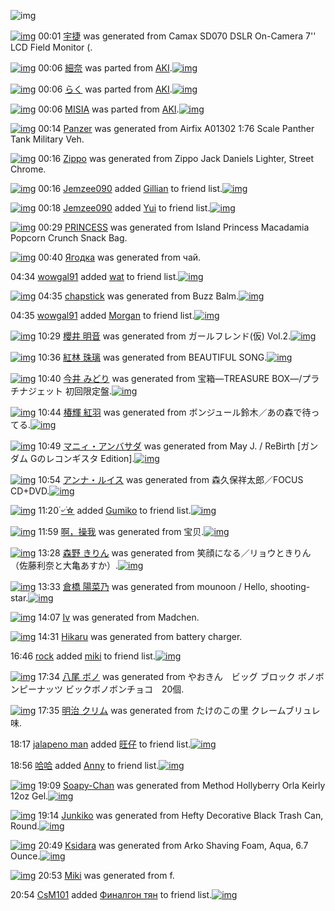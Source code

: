 ![img](http://gdrive-cdn.herokuapp.com/537b65a5bc09f0000721dda7/512px-barcode.png)

[![img](http://www.deviantsart.com/3g7uoc6.png)](http://www.barcodekanojo.com/kanojo/3192964/%E5%AE%87%E6%8D%B7) 00:01 [宇捷](http://www.barcodekanojo.com/kanojo/3192964/%E5%AE%87%E6%8D%B7) was generated from Camax SD070 DSLR On-Camera 7'' LCD Field Monitor (.

[![img](http://www.deviantsart.com/252m3nf.png)](http://www.barcodekanojo.com/kanojo/2789751/%E7%B4%B0%E5%A5%88) 00:06 [細奈](http://www.barcodekanojo.com/kanojo/2789751/%E7%B4%B0%E5%A5%88) was parted from [AKI](http://www.barcodekanojo.com/kanojo/2789751/%E7%B4%B0%E5%A5%88).[![img](http://www.deviantsart.com/1kc30mi.jpeg)](http://www.barcodekanojo.com/user/29842/AKI) 

[![img](http://www.deviantsart.com/28grdld.png)](http://www.barcodekanojo.com/kanojo/2522496/%E3%82%89%E3%81%8F) 00:06 [らく](http://www.barcodekanojo.com/kanojo/2522496/%E3%82%89%E3%81%8F) was parted from [AKI](http://www.barcodekanojo.com/kanojo/2522496/%E3%82%89%E3%81%8F).[![img](http://www.deviantsart.com/1kc30mi.jpeg)](http://www.barcodekanojo.com/user/29842/AKI) 

[![img](http://www.deviantsart.com/3p3c1q0.png)](http://www.barcodekanojo.com/kanojo/1228404/MISIA) 00:06 [MISIA](http://www.barcodekanojo.com/kanojo/1228404/MISIA) was parted from [AKI](http://www.barcodekanojo.com/kanojo/1228404/MISIA).[![img](http://www.deviantsart.com/1kc30mi.jpeg)](http://www.barcodekanojo.com/user/29842/AKI) 

[![img](http://www.deviantsart.com/3672t5c.png)](http://www.barcodekanojo.com/kanojo/3192965/Panzer) 00:14 [Panzer](http://www.barcodekanojo.com/kanojo/3192965/Panzer) was generated from Airfix A01302 1:76 Scale Panther Tank Military Veh.

[![img](http://www.deviantsart.com/25t0bn5.png)](http://www.barcodekanojo.com/kanojo/3192966/Zippo) 00:16 [Zippo](http://www.barcodekanojo.com/kanojo/3192966/Zippo) was generated from Zippo Jack Daniels Lighter, Street Chrome.

[![img](http://www.deviantsart.com/nuk88l.jpeg)](http://www.barcodekanojo.com/user/428968/Jemzee090) 00:16 [Jemzee090](http://www.barcodekanojo.com/user/428968/Jemzee090) added [Gillian](http://www.barcodekanojo.com/kanojo/2591553/Gillian) to friend list.[![img](http://www.deviantsart.com/2fbc496.png)](http://www.barcodekanojo.com/kanojo/2591553/Gillian) 

[![img](http://www.deviantsart.com/nuk88l.jpeg)](http://www.barcodekanojo.com/user/428968/Jemzee090) 00:18 [Jemzee090](http://www.barcodekanojo.com/user/428968/Jemzee090) added [Yui](http://www.barcodekanojo.com/kanojo/2729225/Yui) to friend list.[![img](http://www.deviantsart.com/1toi9lt.png)](http://www.barcodekanojo.com/kanojo/2729225/Yui) 

[![img](http://www.deviantsart.com/25kjl7j.png)](http://www.barcodekanojo.com/kanojo/3192967/PRINCESS) 00:29 [PRINCESS](http://www.barcodekanojo.com/kanojo/3192967/PRINCESS) was generated from Island Princess Macadamia Popcorn Crunch Snack Bag.

[![img](http://www.deviantsart.com/beusvb.png)](http://www.barcodekanojo.com/kanojo/3192968/%D0%AF%D0%B3%D0%BE%D0%B4%D0%BA%D0%B0) 00:40 [Ягодка](http://www.barcodekanojo.com/kanojo/3192968/%D0%AF%D0%B3%D0%BE%D0%B4%D0%BA%D0%B0) was generated from чай.

04:34 [wowgal91](http://www.barcodekanojo.com/user/500296/wowgal91) added [wat](http://www.barcodekanojo.com/kanojo/2862046/wat) to friend list.[![img](http://www.deviantsart.com/2lnjtt5.png)](http://www.barcodekanojo.com/kanojo/2862046/wat) 

[![img](http://www.deviantsart.com/15v5gpv.png)](http://www.barcodekanojo.com/kanojo/3192969/chapstick) 04:35 [chapstick](http://www.barcodekanojo.com/kanojo/3192969/chapstick) was generated from Buzz Balm.[![img](http://www.deviantsart.com/3cj6i55.jpeg)](http://www.barcodekanojo.com/product_images/barcode/6018529/1424720050/Buzz%20Balm.jpg) 

04:35 [wowgal91](http://www.barcodekanojo.com/user/500296/wowgal91) added [Morgan](http://www.barcodekanojo.com/kanojo/2625915/Morgan) to friend list.[![img](http://www.deviantsart.com/3evj5a3.png)](http://www.barcodekanojo.com/kanojo/2625915/Morgan) 

[![img](http://www.deviantsart.com/g0ll8u.png)](http://www.barcodekanojo.com/kanojo/3192970/%E6%AB%BB%E4%BA%95%20%E6%98%8E%E9%9F%B3) 10:29 [櫻井 明音](http://www.barcodekanojo.com/kanojo/3192970/%E6%AB%BB%E4%BA%95%20%E6%98%8E%E9%9F%B3) was generated from ガールフレンド(仮) Vol.2.[![img](http://www.deviantsart.com/68gj73.jpeg)](http://www.barcodekanojo.com/product_images/barcode/6018531/1424741349/%E3%82%AC%E3%83%BC%E3%83%AB%E3%83%95%E3%83%AC%E3%83%B3%E3%83%89%28%E4%BB%AE%29%20Vol.2.jpg) 

[![img](http://www.deviantsart.com/1lv8miv.png)](http://www.barcodekanojo.com/kanojo/3192971/%E7%B4%85%E6%9E%97%20%E7%8F%A0%E7%92%83) 10:36 [紅林 珠璃](http://www.barcodekanojo.com/kanojo/3192971/%E7%B4%85%E6%9E%97%20%E7%8F%A0%E7%92%83) was generated from BEAUTIFUL SONG.[![img](http://www.deviantsart.com/3f49bne.jpeg)](http://www.barcodekanojo.com/product_images/barcode/6018532/1424741752/BEAUTIFUL%20SONG.jpg) 

[![img](http://www.deviantsart.com/186em6s.png)](http://www.barcodekanojo.com/kanojo/3192972/%E4%BB%8A%E4%BA%95%20%E3%81%BF%E3%81%A9%E3%82%8A) 10:40 [今井 みどり](http://www.barcodekanojo.com/kanojo/3192972/%E4%BB%8A%E4%BA%95%20%E3%81%BF%E3%81%A9%E3%82%8A) was generated from 宝箱―TREASURE BOX―/プラチナジェット 初回限定盤.[![img](http://www.deviantsart.com/3omq382.jpeg)](http://www.barcodekanojo.com/product_images/barcode/6018533/1424741977/%E5%AE%9D%E7%AE%B1%E2%80%95TREASURE%20BOX%E2%80%95%2F%E3%83%97%E3%83%A9%E3%83%81%E3%83%8A%E3%82%B8%E3%82%A7%E3%83%83%E3%83%88%20%E5%88%9D%E5%9B%9E%E9%99%90%E5%AE%9A%E7%9B%A4.jpg) 

[![img](http://www.deviantsart.com/1drpiv3.png)](http://www.barcodekanojo.com/kanojo/3192973/%E6%A4%BF%E8%BC%9D%20%E7%B4%85%E7%BE%BD) 10:44 [椿輝 紅羽](http://www.barcodekanojo.com/kanojo/3192973/%E6%A4%BF%E8%BC%9D%20%E7%B4%85%E7%BE%BD) was generated from ボンジュール鈴木／あの森で待ってる.[![img](http://www.deviantsart.com/6u4q7a.jpeg)](http://www.barcodekanojo.com/product_images/barcode/6018534/1424742198/%E3%83%9C%E3%83%B3%E3%82%B8%E3%83%A5%E3%83%BC%E3%83%AB%E9%88%B4%E6%9C%A8%EF%BC%8F%E3%81%82%E3%81%AE%E6%A3%AE%E3%81%A7%E5%BE%85%E3%81%A3%E3%81%A6%E3%82%8B.jpg) 

[![img](http://www.deviantsart.com/tgii5g.png)](http://www.barcodekanojo.com/kanojo/3192974/%E3%83%9E%E3%83%8B%E3%82%A3%E3%83%BB%E3%82%A2%E3%83%B3%E3%83%90%E3%82%B5%E3%83%80) 10:49 [マニィ・アンバサダ](http://www.barcodekanojo.com/kanojo/3192974/%E3%83%9E%E3%83%8B%E3%82%A3%E3%83%BB%E3%82%A2%E3%83%B3%E3%83%90%E3%82%B5%E3%83%80) was generated from May J. / ReBirth [ガンダム Gのレコンギスタ Edition].[![img](http://www.deviantsart.com/2s1n8vp.jpeg)](http://www.barcodekanojo.com/product_images/barcode/6018535/1424742529/50x50xMay,P20J.,P20,P2F,P20ReBirth,P20,P5B,PE3,P82,PAC,PE3,P83,PB3,PE3,P83,P80,PE3,P83,PA0,P20G,PE3,P81,PAE,PE3,P83,PAC,PE3,P82,PB3,PE3,P83,PB3,PE3,P82,PAE,PE3,P82,PB9,PE3,P82,PBF,P20Edition,P5D.jpg,qw=88,ah=88.pagespeed.ic.F09edAnLA7.jpg) 

[![img](http://www.deviantsart.com/187p6m5.png)](http://www.barcodekanojo.com/kanojo/3192975/%E3%82%A2%E3%83%B3%E3%83%8A%E3%83%BB%E3%83%AB%E3%82%A4%E3%82%B9) 10:54 [アンナ・ルイス](http://www.barcodekanojo.com/kanojo/3192975/%E3%82%A2%E3%83%B3%E3%83%8A%E3%83%BB%E3%83%AB%E3%82%A4%E3%82%B9) was generated from 森久保祥太郎／FOCUS CD+DVD.[![img](http://www.deviantsart.com/1vsmo6h.jpeg)](http://www.barcodekanojo.com/product_images/barcode/6018536/1424742786/%E6%A3%AE%E4%B9%85%E4%BF%9D%E7%A5%A5%E5%A4%AA%E9%83%8E%EF%BC%8FFOCUS%20CD%2BDVD.jpg) 

[![img](http://www.deviantsart.com/2j90n25.jpeg)](http://www.barcodekanojo.com/user/498922/%DB%AC%E0%A7%BA%DB%AC%E2%98%86) 11:20 [۬৺۬☆](http://www.barcodekanojo.com/user/498922/%DB%AC%E0%A7%BA%DB%AC%E2%98%86) added [Gumiko](http://www.barcodekanojo.com/kanojo/704701/Gumiko) to friend list.[![img](http://www.deviantsart.com/14oqfhd.png)](http://www.barcodekanojo.com/kanojo/704701/Gumiko) 

[![img](http://www.deviantsart.com/1f8n9so.png)](http://www.barcodekanojo.com/kanojo/3192976/%E5%95%8A%EF%BC%8C%E6%93%8D%E6%88%91) 11:59 [啊，操我](http://www.barcodekanojo.com/kanojo/3192976/%E5%95%8A%EF%BC%8C%E6%93%8D%E6%88%91) was generated from 宝贝.[![img](http://www.deviantsart.com/3hkotpc.jpeg)](http://www.barcodekanojo.com/product_images/barcode/6018538/1424746687/%E5%AE%9D%E8%B4%9D.jpg) 

[![img](http://www.deviantsart.com/2q9ttfe.png)](http://www.barcodekanojo.com/kanojo/3192977/%E6%A3%AE%E9%87%8E%20%E3%81%8D%E3%82%8A%E3%82%93) 13:28 [森野 きりん](http://www.barcodekanojo.com/kanojo/3192977/%E6%A3%AE%E9%87%8E%20%E3%81%8D%E3%82%8A%E3%82%93) was generated from 笑顔になる／リョウときりん（佐藤利奈と大亀あすか）.[![img](http://www.deviantsart.com/1s8id0j.jpeg)](http://www.barcodekanojo.com/product_images/barcode/6018539/1424752026/50x50x,PE7,PAC,P91,PE9,PA1,P94,PE3,P81,PAB,PE3,P81,PAA,PE3,P82,P8B,PEF,PBC,P8F,PE3,P83,PAA,PE3,P83,PA7,PE3,P82,PA6,PE3,P81,PA8,PE3,P81,P8D,PE3,P82,P8A,PE3,P82,P93,PEF,PBC,P88,PE4,PBD,P90,PE8,P97,PA4,PE5,P88,PA9,PE5,PA5,P88,PE3,P81,PA8,PE5,PA4,PA7,PE4,PBA,P80,PE3,P81,P82,PE3,P81,P99,PE3,P81,P8B,PEF,PBC,P89.jpg,qw=88,ah=88.pagespeed.ic.PCvn7vNcrj.jpg) 

[![img](http://www.deviantsart.com/16m9f4u.png)](http://www.barcodekanojo.com/kanojo/3192978/%E5%80%89%E6%A9%8B%20%E9%99%BD%E8%8F%9C%E4%B9%83) 13:33 [倉橋 陽菜乃](http://www.barcodekanojo.com/kanojo/3192978/%E5%80%89%E6%A9%8B%20%E9%99%BD%E8%8F%9C%E4%B9%83) was generated from mounoon / Hello, shooting-star.[![img](http://www.deviantsart.com/2rruvuh.jpeg)](http://www.barcodekanojo.com/product_images/barcode/6018540/1424752333/mounoon%20%2F%20Hello%2C%20shooting-star.jpg) 

[![img](http://www.deviantsart.com/9d302f.png)](http://www.barcodekanojo.com/kanojo/3192979/Iv) 14:07 [Iv](http://www.barcodekanojo.com/kanojo/3192979/Iv) was generated from Madchen.

[![img](http://www.deviantsart.com/1ovkpmu.png)](http://www.barcodekanojo.com/kanojo/3192980/Hikaru) 14:31 [Hikaru](http://www.barcodekanojo.com/kanojo/3192980/Hikaru) was generated from battery charger.

16:46 [rock](http://www.barcodekanojo.com/user/500297/rock) added [miki](http://www.barcodekanojo.com/kanojo/3118322/miki) to friend list.[![img](http://www.deviantsart.com/3o8b4qc.png)](http://www.barcodekanojo.com/kanojo/3118322/miki) 

[![img](http://www.deviantsart.com/1mf1s4g.png)](http://www.barcodekanojo.com/kanojo/3192981/%E5%85%AB%E5%B0%BE%20%E3%83%9C%E3%83%8E) 17:34 [八尾 ボノ](http://www.barcodekanojo.com/kanojo/3192981/%E5%85%AB%E5%B0%BE%20%E3%83%9C%E3%83%8E) was generated from やおきん　ビッグ ブロック ボノボンピーナッツ ビックボノボンチョコ　20個.

[![img](http://www.deviantsart.com/1r3dt6p.png)](http://www.barcodekanojo.com/kanojo/3192982/%E6%98%8E%E6%B2%BB%20%E3%82%AF%E3%83%AA%E3%83%A0) 17:35 [明治 クリム](http://www.barcodekanojo.com/kanojo/3192982/%E6%98%8E%E6%B2%BB%20%E3%82%AF%E3%83%AA%E3%83%A0) was generated from たけのこの里 クレームブリュレ味.

18:17 [jalapeno man](http://www.barcodekanojo.com/user/474972/jalapeno%20man) added [旺仔](http://www.barcodekanojo.com/kanojo/2669948/%E6%97%BA%E4%BB%94) to friend list.[![img](http://www.deviantsart.com/rbt4bh.png)](http://www.barcodekanojo.com/kanojo/2669948/%E6%97%BA%E4%BB%94) 

18:56 [哈哈](http://www.barcodekanojo.com/user/500306/%E5%93%88%E5%93%88) added [Anny](http://www.barcodekanojo.com/kanojo/2898002/Anny) to friend list.[![img](http://www.deviantsart.com/3piilhs.png)](http://www.barcodekanojo.com/kanojo/2898002/Anny) 

[![img](http://www.deviantsart.com/3lk8irq.png)](http://www.barcodekanojo.com/kanojo/3192983/Soapy-Chan) 19:09 [Soapy-Chan](http://www.barcodekanojo.com/kanojo/3192983/Soapy-Chan) was generated from Method Hollyberry Orla Keirly 12oz Gel.[![img](http://www.deviantsart.com/16mm0oe.jpeg)](http://www.barcodekanojo.com/product_images/barcode/6018548/1424772534/Method%20Hollyberry%20Orla%20Keirly%2012oz%20Gel.jpg) 

[![img](http://www.deviantsart.com/2rr7jaj.png)](http://www.barcodekanojo.com/kanojo/3192984/Junkiko) 19:14 [Junkiko](http://www.barcodekanojo.com/kanojo/3192984/Junkiko) was generated from Hefty Decorative Black Trash Can, Round.[![img](http://www.deviantsart.com/2ruk3u.jpeg)](http://www.barcodekanojo.com/product_images/barcode/6018549/1424772808/Hefty%20Decorative%20Black%20Trash%20Can%2C%20Round.jpg) 

[![img](http://www.deviantsart.com/21ic1d4.png)](http://www.barcodekanojo.com/kanojo/3192985/Ksidara) 20:49 [Ksidara](http://www.barcodekanojo.com/kanojo/3192985/Ksidara) was generated from Arko Shaving Foam, Aqua, 6.7 Ounce.[![img](http://www.deviantsart.com/1iuegqp.jpeg)](http://www.barcodekanojo.com/product_images/barcode/6018550/1424778509/Arko%20Shaving%20Foam%2C%20Aqua%2C%206.7%20Ounce.jpg) 

[![img](http://www.deviantsart.com/317m4dp.png)](http://www.barcodekanojo.com/kanojo/3192986/Miki) 20:53 [Miki](http://www.barcodekanojo.com/kanojo/3192986/Miki) was generated from f.

20:54 [CsM101](http://www.barcodekanojo.com/user/500307/CsM101) added [Финалгон тян](http://www.barcodekanojo.com/kanojo/2547583/%D0%A4%D0%B8%D0%BD%D0%B0%D0%BB%D0%B3%D0%BE%D0%BD%20%D1%82%D1%8F%D0%BD) to friend list.[![img](http://www.deviantsart.com/1k34nkh.png)](http://www.barcodekanojo.com/kanojo/2547583/%D0%A4%D0%B8%D0%BD%D0%B0%D0%BB%D0%B3%D0%BE%D0%BD%20%D1%82%D1%8F%D0%BD) 

